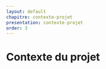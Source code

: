 ```yaml
---
layout: default
chapitre: contexte-projet
presentation: contexte-projet
order: 3
---
```


# Contexte du projet

<!-- new slide -->
